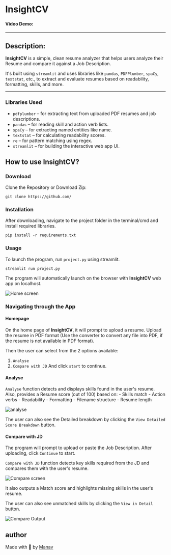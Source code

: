 # __InsightCV__
#### Video Demo:  <URL HERE>

---

## __Description:__
**InsightCV** is a simple, clean resume analyzer that helps users analyze their Resume and compare it against a Job Description.

It's built using `streamlit` and uses libraries like `pandas`, `PDFPlumber`, `spaCy`, `textstat`, etc., to extract and evaluate resumes based on readability, formatting, skills, and more.

---

### __Libraries Used__
- `pdfplumber` – for extracting text from uploaded PDF resumes and job descriptions.
- `pandas` – for reading skill and action verb lists.
- `spaCy` – for extracting named entities like name.
- `textstat` – for calculating readability scores.
- `re` – for pattern matching using regex.
- `streamlit` – for building the interactive web app UI.

## __How to use InsightCV?__

### Download
Clone the Repository or Download Zip:
```
git clone https://github.com/
``` 
### Installation
After downloading, navigate to the project folder in the terminal/cmd and install required libraries.
```
pip install -r requirements.txt
```
### Usage
To launch the program, run `project.py` using streamlit.
```
streamlit run project.py
```
The program will automatically launch on the browser with **InsightCV** web app on localhost.

![Home screen](https://i.postimg.cc/wxPXCQG1/Screenshot-24.png)

### Navigating through the App

#### Homepage

On the home page of **InsightCV**, it will prompt to upload a resume. Upload the resume in PDF format (Use the converter to convert any file into PDF, if the resume is not available in PDF format).

Then the user can select from the 2 options available:
1. `Analyse`
2. `Compare with JD`
 And click `start` to continue.

#### Analyse
`Analyse` function detects and displays skills found in the user's resume.
Also, provides a Resume score (out of 100) based on:
    - Skills match
    - Action verbs
    - Readability
    - Formatting
    - Filename structure
    - Resume length

![analyse](<Screenshot (25).png>)

The user can also see the Detailed breakdown by clicking the `View Detailed Score Breakdown` button.

#### Compare with JD
The program will prompt to upload or paste the Job Description. After uploading, click `Continue` to start.

`Compare with JD` function detects key skills required from the JD and compares them with the user's resume.

![Compare screen](<Screenshot (26).png>)

It also outputs a Match score and highlights missing skills in the user's resume.

The user can also see unmatched skills by clicking the `View in Detail` button.

![Compare Output](<Screenshot (27).png>)

## __author__
Made with 🤍 by [Manav](www.linkedin.com/in/manav-kumarr)
